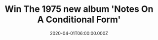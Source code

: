 ---
campaign-uuid: "c-5ebe379c-9187-4a0a-b5e5-9bb179eb6776"
type: "Competition"
category: "Music"
date: "2020-04-01T06:00:00.000Z"
end-date: "2020-07-01T23:59:00.000Z"
disable-form: false
is_promoted: false
has_entry_page: true
title: "Win The 1975 new album 'Notes On A Conditional Form'"
competition-description: "<p>In order to celebrate the release of the fourth new record\
  \ from the British band The 1975, we have managed to get our hands on one copy of\
  \ 'Notes On A Conditional Form' for you to add it to your collection.</p>\n<p>The\
  \ album follows last year’s ‘A Brief Inquiry Into Online Relationships’, which together\
  \ are part of the ‘Music For Cars’ era of the band. If you are their biggest fan...\
  \ think no more and enter below for a chance to win it now!</p>\n"
hero-header: "Win The 1975 new album 'Notes On A Conditional Form'"
terms-confirmation: "N/A"
banner-img: "https://assets.expresslyapp.com/asset-de741fa6-4a02-438d-8d2d-d534c5201661.jpg"
logo-left-href: "aaa.nme.com"
logo-left-image: "https://assets.expresslyapp.com/asset-5c71b744-bf83-4b67-af13-14271daf1b9e.jpg"
logo-left-title: "NME AAA"
bg-image-hero: "https://assets.expresslyapp.com/asset-ed2ae0f9-4867-4c85-bb78-f6a342714b96.jpg"
bg-image-first: "https://assets.expresslyapp.com/asset-3653126e-5eb4-40f0-9cde-e3af41c5abcc.jpg"
section1-content: "<p>'Notes On A Conditional Form is the fourth brand new album from\
  \ the The 1975 and the follow up to BRIT Award Album of the Year winner 'A Brief\
  \ Inquiry Into Online Relationships'. The album features the lead single 'People'\
  \ and the Greta Thunberg call-to-arms album opener, 'The 1975'.</p>\n<p>Enter below\
  \ and it could be yours.</p>\n<p>Good luck!</p>\n"
entry-title: "Win The 1975 new album 'Notes On A Conditional Form'"
entry-content: "<p>Enter the draw to win The 1975 new album 'Notes On A Conditional\
  \ Form' by completing the form below before 23:59 on the 1st of July 2020.</p>\n"
has-winner: false
prize-description: "The 1975 new album 'Notes On A Conditional Form'"
special-conditions: "Multiple entries are allowed up to one every day."
country-restrictions:
- "GB"
---